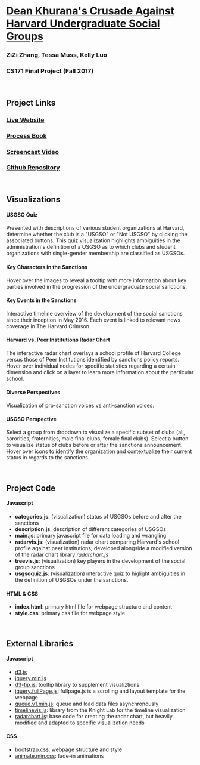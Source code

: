 [Dean Khurana's Crusade Against Harvard Undergraduate Social Groups](https://www.ziziberry.github.io)
======
###  ZiZi Zhang, Tessa Muss, Kelly Luo
###  CS171 Final Project (Fall 2017)  

&nbsp;
## Project Links
### [Live Website](https://ziziberry.github.io/)
### [Process Book](https://docs.google.com/document/d/1DGIaF2ng46NAVub3uPMyiwnfLDLeKbN5lVuhvWiyTPg/edit?usp=sharing)
### [Screencast Video](youtube.com)
### [Github Repository](https://github.com/ziziberry/ziziberry.github.io)


&nbsp;
## Visualizations
#### **USGSO Quiz**
Presented with descriptions of various student organizations at Harvard, determine whether the club is a "USGSO" or "Not USGSO" by clicking the associated buttons. This quiz visualization highlights ambiguities in the administration's definition of a USGSO as to which clubs and student organizations with single-gender membership are classified as USGSOs. 

#### **Key Characters in the Sanctions**
Hover over the images to reveal a tooltip with more information about key parties involved in the progression of the undergraduate social sanctions. 

#### **Key Events in the Sanctions**
Interactive timeline overview of the development of the social sanctions since their inception in May 2016. Each event is linked to relevant news coverage in The Harvard Crimson. 

#### **Harvard vs. Peer Institutions Radar Chart**
The interactive radar chart overlays a school profile of Harvard College versus those of Peer Institutions identified by sanctions policy reports. Hover over individual nodes for specific statistics regarding a certain dimension and click on a layer to learn more information about the particular school.

#### **Diverse Perspectives**
Visualization of pro-sanction voices vs anti-sanction voices. 

#### **USGSO Perspective**
Select a group from dropdown to visualize a specific subset of clubs (all, sororities, fraternities, male final clubs, female final clubs). Select a button to visualize status of clubs before or after the sanctions announcement. Hover over icons to identify the organization and contextualize their current status in regards to the sanctions. 


&nbsp;
## Project Code

#### Javascript
* **categories.js**: (visualization) status of USGSOs before and after the sanctions
* **description.js**: description of different categories of USGSOs
* **main.js**: primary javascript file for data loading and wrangling
* **radarvis.js**: (visualization) radar chart comparing Harvard's school profile against peer institutions; developed alongside a modified version of the radar chart library _radarchart.js_
* **treevis.js**: (visualization) key players in the development of the social group sanctions
* **usgsoquiz.js**: (visualization) interactive quiz to higlight ambiguities in the definition of USGSOs under the sanctions.

####  HTML & CSS
* **index.html**: primary html file for webpage structure and content 
* **style.css**: primary css file for webpage style  

&nbsp;  

## External Libraries

#### Javascript
* [d3.js](https://d3js.org/)
* [jquery.min.js](https://jquery.com/)
* [d3-tip.js](https://github.com/Caged/d3-tip): tooltip library to supplement visualiztions 
* [jquery.fullPage.js](asynchronous): fullpage.js is a scrolling and layout template for the webpage
* [queue.v1.min.js](https://github.com/d3/d3-queue): queue and load data files asynchronously 
* [timelinevis.js](https://timeline.knightlab.com/): library from the Knight Lab for the timeline visualization
* [radarchart.js](http://bl.ocks.org/nbremer/6506614): base code for creating the radar chart, but heavily modified and adapted to specific visualization needs


#### CSS
* [bootstrap.css](https://getbootstrap.com/): webpage structure and style
* [animate.min.css](https://daneden.github.io/animate.css/): fade-in animations